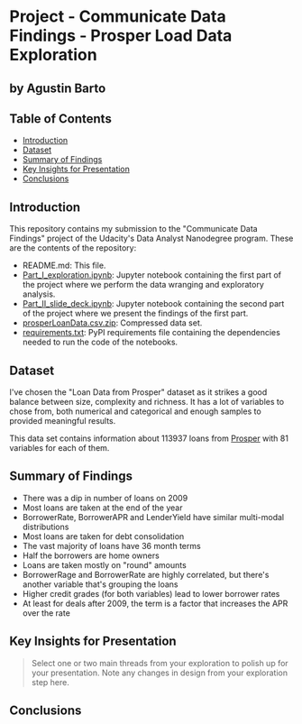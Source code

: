 # Project - Communicate Data Findings - Prosper Load Data Exploration
## by Agustin Barto

## Table of Contents

* [Introduction](#introduction)
* [Dataset](#dataset)
* [Summary of Findings](#problems)
* [Key Insights for Presentation](#key-insights)
* [Conclusions](#conclusions)

## Introduction<a class="anchor" id="introduction"></a>

This repository contains my submission to the "Communicate Data Findings" project of the Udacity's Data Analyst Nanodegree program. These are the contents of the repository:

* README.md: This file.
* [Part_I_exploration.ipynb](Part_I_exploration.ipynb): Jupyter notebook containing the first part of the project where we perform the data wranging and exploratory analysis.
* [Part_II_slide_deck.ipynb](Part_II_slide_deck.ipynb): Jupyter notebook containing the second part of the project where we present the findings of the first part.
* [prosperLoanData.csv.zip](prosperLoanData.csv.zip): Compressed data set.
* [requirements.txt](requirements.txt): PyPI requirements file containing the dependencies needed to run the code of the notebooks.

## Dataset<a class="anchor" id="dataset"></a>

I've chosen the "Loan Data from Prosper" dataset as it strikes a good balance between size, complexity and richness. It has a lot of variables to chose from, both numerical and categorical and enough samples to provided meaningful results.

This data set contains information about 113937 loans from [Prosper](https://www.prosper.com/) with 81 variables for each of them.

## Summary of Findings<a class="anchor" id="findings"></a>

* There was a dip in number of loans on 2009
* Most loans are taken at the end of the year
* BorrowerRate, BorrowerAPR and LenderYield have similar multi-modal distributions
* Most loans are taken for debt consolidation
* The vast majority of loans have 36 month terms
* Half the borrowers are home owners
* Loans are taken mostly on "round" amounts
* BorrowerRage and BorrowerRate are highly correlated, but there's another variable that's grouping the loans
* Higher credit grades (for both variables) lead to lower borrower rates
* At least for deals after 2009, the term is a factor that increases the APR over the rate

## Key Insights for Presentation<a class="anchor" id="key-insights"></a>

> Select one or two main threads from your exploration to polish up for your presentation. Note any changes in design from your exploration step here.

## Conclusions<a class="anchor" id="presentation"></a>
